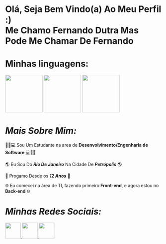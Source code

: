 <h1>Olá, Seja Bem Vindo(a) Ao Meu Perfil :) <br> Me Chamo Fernando Dutra Mas Pode Me Chamar De Fernando</h1>

<h1>Minhas linguagens:</h1>

<div>
    <img height="120cm" src="https://logos-download.com/wp-content/uploads/2016/10/Python_logo_icon-700x697.png">
    <img height="120cm" src="https://cdn-icons-png.flaticon.com/512/5968/5968292.png">
    <img height="120cm" src="https://static-00.iconduck.com/assets.00/sql-database-sql-azure-icon-1955x2048-4pmty46t.png">
</div>

# ***Mais Sobre Mim:***

👨‍💻💻 Sou Um Estudante na area de **Desenvolvimento/Engenharia de Software** 💻👨‍💻

🌎 Eu Sou Do ***Rio De Janeiro*** Na Cidade De ***Petrópolis*** 🌎

🧒 Progamo Desde os ***12 Anos*** 🧒 

🌐 Eu comecei na área de TI, fazendo primeiro **Front-end**, e agora estou no **Back-end** 🌐

# ***Minhas Redes Sociais:***

<div>
    <a href="https://twitter.com/FernandoRomano_"><!--Twitter-->
    <img height="50cm" src="https://img.shields.io/badge/Twitter-1DA1F2?style=for-the-badge&logo=twitter&logoColor=white"> 
    <a href="https://www.instagram.com/iduckk_/"><!--Instagram-->
    <img height="50cm" src="https://img.shields.io/badge/Instagram-E4405F?style=for-the-badge&logo=instagram&logoColor=white">
    <a href="https://www.youtube.com/channel/UCwx0ZmftvUEpotkKnKZiJqQ"><!--Youtube-->
    <img height="50cm" src="https://img.shields.io/badge/YouTube-FF0000?style=for-the-badge&logo=youtube&logoColor=white">
</div>
